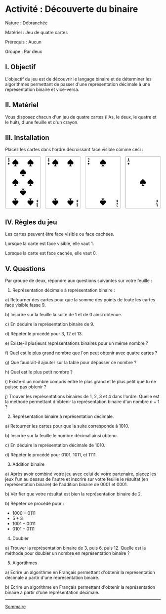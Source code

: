 # Activité : Découverte du binaire

Nature : Débranchée

Matériel : Jeu de quatre cartes

Prérequis : Aucun

Groupe : Par deux

## I. Objectif

L'objectif du jeu est de découvrir le langage binaire et de déterminer les algorithmes permettant de passer d'une représentation décimale à une représentation binaire et vice-versa.

## II. Matériel

Vous disposez chacun d'un jeu de quatre cartes (l'As, le deux, le quatre et le huit), d'une feuille et d'un crayon.

## III. Installation

Placez les cartes dans l'ordre décroissant face visible comme ceci :

![](./img/cartes.png)

## IV. Règles du jeu

Les cartes peuvent être face visible ou face cachées.

Lorsque la carte est face visible, elle vaut $1$.

Lorsque la carte est face cachée, elle vaut $0$.

## V. Questions

Par groupe de deux, répondre aux questions suivantes sur votre feuille :

1. Représentation décimale à représentation binaire :

a) Retourner des cartes pour que la somme des points de toute les cartes face visible fasse $9$.

b) Inscrire sur la feuille la suite de $1$ et de $0$ ainsi obtenue.

c) En déduire la représentation binaire de $9$.

d) Répéter le procédé pour $3$, $12$ et $13$.

e) Existe-il plusieurs représentations binaires pour un même nombre ?

f) Quel est le plus grand nombre que l'on peut obtenir avec quatre cartes ?

g) Que faudrait-il ajouter sur la table pour dépasser ce nombre ?

h) Quel est le plus petit nombre ?

i) Existe-il un nombre compris entre le plus grand et le plus petit que tu ne puisse pas obtenir ?

j) Trouver les représentations binaires de $1$, $2$, $3$ et $4$ dans l'ordre. Quelle est la méthode permettant d'obtenir la représentation binaire d'un nombre $n+1$ ?

2. Représentation binaire à représentation décimale.

a) Retourner les cartes pour que la suite corresponde à $1010$.

b) Inscrire sur la feuille le nombre décimal ainsi obtenu.

c) En déduire la représentation décimale de $1010$.

d) Répéter le procédé pour $0101$, $1011$, et $1111$.

3. Addition binaire

a) Après avoir combiné votre jeu avec celui de votre partenaire, placez les jeux l'un au dessus de l'autre et inscrire sur votre feuille le résultat (en représentation binaire) de l'addition binaire de $0001$ et $0001$.

b) Vérifier que votre résultat est bien la représentation binaire de $2$.

b) Répéter ce procédé pour :

- $1000 + 0111$
- $5 + 3$
- $1001 + 0011$
- $0101 + 0111$

4. Doubler

a) Trouver la représentation binaire de $3$, puis $6$, puis $12$. Quelle est la méthode pour doubler un nombre en représentation binaire ?

5. Algortihmes

a) Ecrire un algorithme en Français permettant d'obtenir la représentation décimale à partir d'une représentation binaire.

b) Ecrire un algorithme en Français permettant d'obtenir la représentation binaire à partir d'une représentation décimale.

_______________________

[Sommaire](./../README.md)
